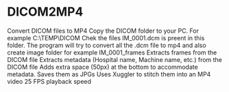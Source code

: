 # DICOM2MP4
Convert DICOM files to MP4
Copy the DICOM folder to your PC.
For example C:\TEMP\DICOM
Chek the files IM_0001.dcm is preent in this folder.
The program will try to convert all the .dcm file to mp4 and also create image folder for example IM_0001_frames
Extracts frames from the DICOM file
Extracts metadata (Hospital name, Machine name, etc.) from the DICOM file
Adds extra space (50px) at the bottom to accommodate metadata.
Saves them as JPGs
Uses Xuggler to stitch them into an MP4 video
25 FPS playback speed
